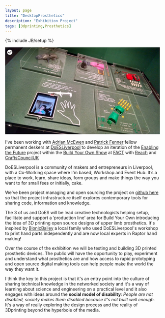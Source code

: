 ```yaml
---
layout: page
title: "DesktopProsthetics"
description: "Exhibition Project"
tags: [3dprinting,Prosthetics]
---
```

{% include JB/setup %}

![image](/tumblr_files/DesktopProsthetics.png)

I've been working with [Adrian McEwen](https://twitter.com/amcewen) and [Patrick Fenner](https://twitter.com/defproc) fellow permanent deskers at [DoESLiverpool](http://doesliverpool.com "DoESLiverpool's Homepage") to develop an iteration of the [Enabling the Future](http://enablingthefuture.org/upper-limb-prosthetics/the-raptor-hand/ "Enabling The Future Website") project within the [Build Your Own Show](http://www.fact.co.uk/projects/build-your-own-tools-for-sharing.aspx) at [FACT](http://www.fact.co.uk) with [Reach](http://www.reach.org.uk/) and [CraftsCouncilUK](https://twitter.com/craftscounciluk) 

DoESLiverpool is a community of makers and entrepreneurs in Liverpool, with a Co-Working space where I'm based, Workshop and Event Hub. It’s a place to work, learn, share ideas, form groups and make things the way you want to for small fees or initially, cake.

We've been project managing and open sourcing the project on [github here](https:github.com/cheapjack/buildyourown) so that the project infrastructure itself explores contemporary tools for sharing code, information and knowledge.

The 3 of us and DoES will be lead creative technologists helping setup, facilitate and support a ‘production line’ area for Build Your Own introducing the idea of 3D printing open source designs of upper limb prosthetics. It's inspired by [BionicBailey](http://bionicbaylee.com/) a local family who used DoESLiverpool's workshop to print hand parts independently and are now local experts in Raptor hand making!

Over the course of the exhibition we will be testing and building 3D printed prosthetic devices. The public will have the opportunity to play, experiment and understand what prosthetics are and how access to rapid prototyping and open source digital making tools can help people make the world the way they want it.

I think the key to this project is that it's an entry point into the culture of sharing technical knowledge in the networked society and it's a way of learning about science and engineering on a practical level and it also engages with ideas around the **social model of disability**: *People are not disabled, society makes them disabled because it's not built well enough.* It's a way of really exploring the design process and the reality of 3Dprinting beyond the hyperbole of the media.


